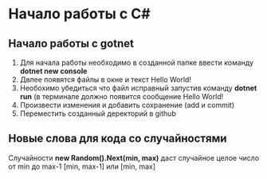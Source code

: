 # Начало работы с С#

## Начало работы с gotnet
1. Для начала работы необходимо в созданной папке ввести команду __dotnet new console__
2. Двлее появятся файлы в окне и текст Hello World!
3. Необохимо убедиться что файл исправный запустив команду __dotnet run__ (в терминале должно появится сообщение Hello World!
4. Произвести изменения и добавить сохранение (add и commit)
5. Переместить созданный деректорий в github

## Новые слова для кода со случайностями

Случайности __new Random().Next(min, max)__ даст случайное целое число от min до max-1
[min, max-1] или [min, max]
